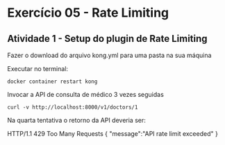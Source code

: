 # Exercício 05 - Rate Limiting

## Atividade 1 - Setup do plugin de Rate Limiting

Fazer o download do arquivo kong.yml para uma pasta na sua máquina

Executar no terminal:
```
docker container restart kong
```

Invocar a API de consulta de médico 3 vezes seguidas
```
curl -v http://localhost:8000/v1/doctors/1
```

Na quarta tentativa o retorno da API deveria ser:

HTTP/1.1 429 Too Many Requests
{
  "message":"API rate limit exceeded"
}